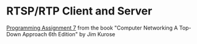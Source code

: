 # RTSP/RTP Client and Server
 [Programming Assignment 7](http://media.pearsoncmg.com/aw/aw_kurose_network_3/labs/lab7/lab7.html#optional) from the book "Computer Networking A Top-Down Approach 6th Edition" by Jim Kurose
